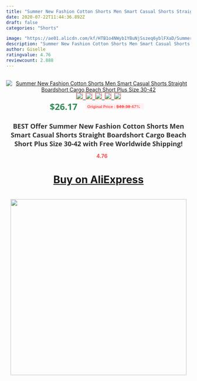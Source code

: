 ```yaml
---
title: "Summer New Fashion Cotton Shorts Men Smart Casual Shorts Straight Boardshort Cargo Beach Short Plus Size 30-42"
date: 2020-07-22T11:44:36.892Z
draft: false
categories: "Shorts"

image: "https://ae01.alicdn.com/kf/HTB1o4NWyb1YBuNjSszeq6yblFXaD/Summer-New-Fashion-Cotton-Shorts-Men-Smart-Casual-Shorts-Straight-Boardshort-Cargo-Beach-Short-Plus-Size.jpg"
description: "Summer New Fashion Cotton Shorts Men Smart Casual Shorts Straight Boardshort Cargo Beach Short Plus Size 30-42"
author: Giselle
ratingvalue: 4.76
reviewcount: 2.888
---
```

<br>
<div style="text-align: center;">
<a href="https://s.click.aliexpress.com/e/_A23rqz" target="_blank" rel="nofollow noopener noreferrer"><img alt="Summer New Fashion Cotton Shorts Men Smart Casual Shorts Straight Boardshort Cargo Beach Short Plus Size 30-42" class="magnifier-image" src="https://ae01.alicdn.com/kf/HTB1o4NWyb1YBuNjSszeq6yblFXaD/Summer-New-Fashion-Cotton-Shorts-Men-Smart-Casual-Shorts-Straight-Boardshort-Cargo-Beach-Short-Plus-Size.jpg_640x640.jpg">
<br>
<img style="border:1px solid salmon" src="https://ae01.alicdn.com/kf/HTB1o4NWyb1YBuNjSszeq6yblFXaD/Summer-New-Fashion-Cotton-Shorts-Men-Smart-Casual-Shorts-Straight-Boardshort-Cargo-Beach-Short-Plus-Size.jpg_120x120.jpg">&nbsp;&nbsp;<img style="border:1px solid salmon" src="https://ae01.alicdn.com/kf/HTB1gBOyiCMmBKNjSZTEq6ysKpXaR/Summer-New-Fashion-Cotton-Shorts-Men-Smart-Casual-Shorts-Straight-Boardshort-Cargo-Beach-Short-Plus-Size.jpg_120x120.jpg">&nbsp;&nbsp;<img style="border:1px solid salmon" src="https://ae01.alicdn.com/kf/HTB13beXyhSYBuNjSspjq6x73VXav/Summer-New-Fashion-Cotton-Shorts-Men-Smart-Casual-Shorts-Straight-Boardshort-Cargo-Beach-Short-Plus-Size.jpg_120x120.jpg">&nbsp;&nbsp;<img style="border:1px solid salmon" src="https://ae01.alicdn.com/kf/HTB1yq0ZybuWBuNjSszgq6z8jVXaw/Summer-New-Fashion-Cotton-Shorts-Men-Smart-Casual-Shorts-Straight-Boardshort-Cargo-Beach-Short-Plus-Size.jpg_120x120.jpg">&nbsp;&nbsp;<img style="border:1px solid salmon" src="https://ae01.alicdn.com/kf/HTB1_NVKyXOWBuNjy0Fiq6xFxVXai/Summer-New-Fashion-Cotton-Shorts-Men-Smart-Casual-Shorts-Straight-Boardshort-Cargo-Beach-Short-Plus-Size.jpg_120x120.jpg"></a></div><br0>
<div style="text-align: center;"><span style="background-color: white; border: 0px; box-sizing: border-box; color: seagreen; display: inline-block; font-family: &quot;open sans&quot; , &quot;arial&quot; , &quot;helvetica&quot; , sans-serif , &quot;heiti&quot;; font-size: 24px; font-stretch: inherit; font-weight: 700; line-height: inherit; margin: 0px 10px 0px 0px; padding: 0px; vertical-align: middle;">$26.17 </span>
<span style="background: rgb(255 , 241 , 241); border-radius: 3px; border: 0px; box-sizing: border-box; color: #ff4747; display: inline-block; font-family: inherit; font-size: 12px; font-stretch: inherit; font-style: inherit; font-variant: inherit; font-weight: 600; line-height: inherit; margin: 0px; padding: 2px 5px; transform: scale(0.9); vertical-align: middle;">Original Price : <b style="text-decoration: line-through;">$49.38 </b> 47%&nbsp;&nbsp;</span></div>
<h1 style="color: #333333; display: inline-block; font-family: &quot;open sans&quot; , &quot;arial&quot; , &quot;helvetica&quot; , sans-serif , &quot;heiti&quot;; font-size: 18px; font-stretch: inherit; font-weight: 700; text-align: center;">BEST Offer Summer New Fashion Cotton Shorts Men Smart Casual Shorts Straight Boardshort Cargo Beach Short Plus Size 30-42 with Free Worldwide Shipping!</h1>
<div style="color: #ff4747; text-align: center;">
<img src="https://4.bp.blogspot.com/-M0ZcTcb-5uY/XleCXlxnR4I/AAAAAAAAAEc/OrjgMkXV1oMQFaCRZj5HQwOCBcu3w1FegCPcBGAYYCw/s1600/star.png" style="height: 15px;">&nbsp;<b>4.76</b></div>
<div class="button_cont" align="center"><a class="buynow_a" href="https://s.click.aliexpress.com/e/_A23rqz" target="_blank" rel="nofollow noopener noreferrer"><H1>Buy on AliExpress</H1></a></div><br>
<div class="separator" style="clear: both; text-align: center;">
<img src="https://lh3.googleusercontent.com/-pTy5HemUv9M/XlePHvY0dAI/AAAAAAAAAE4/0nX5iRUoIWY8eMW9Dpxeirr157OZliDIgCLcBGAsYHQ/s1600/badge.gif" width="480">
</div>
